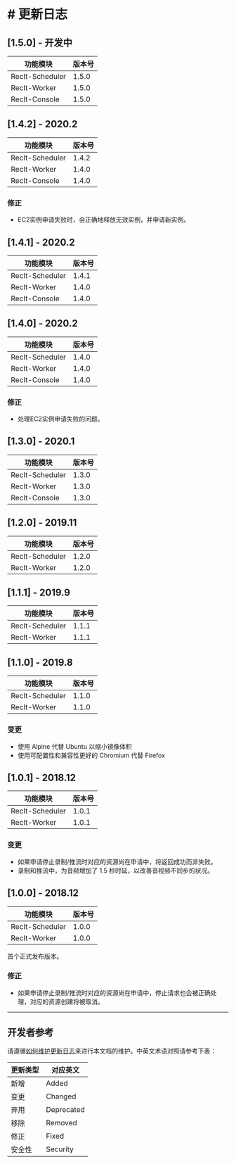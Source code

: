 # # 更新日志

## [1.5.0] - 开发中

| 功能模块            | 版本号   |
| --------------- | ----- |
| RecIt-Scheduler | 1.5.0 |
| RecIt-Worker    | 1.5.0 |
| RecIt-Console   | 1.5.0 |

## [1.4.2] - 2020.2

| 功能模块            | 版本号   |
| --------------- | ----- |
| RecIt-Scheduler | 1.4.2 |
| RecIt-Worker    | 1.4.0 |
| RecIt-Console   | 1.4.0 |

### 修正

- EC2实例申请失败时，会正确地释放无效实例，并申请新实例。

## [1.4.1] - 2020.2

| 功能模块            | 版本号   |
| --------------- | ----- |
| RecIt-Scheduler | 1.4.1 |
| RecIt-Worker    | 1.4.0 |
| RecIt-Console   | 1.4.0 |

## [1.4.0] - 2020.2

| 功能模块            | 版本号   |
| --------------- | ----- |
| RecIt-Scheduler | 1.4.0 |
| RecIt-Worker    | 1.4.0 |
| RecIt-Console   | 1.4.0 |

### 修正

- 处理EC2实例申请失败的问题。

## [1.3.0] - 2020.1

| 功能模块            | 版本号   |
| --------------- | ----- |
| RecIt-Scheduler | 1.3.0 |
| RecIt-Worker    | 1.3.0 |
| RecIt-Console   | 1.3.0 |

## [1.2.0] - 2019.11

| 功能模块            | 版本号   |
| --------------- | ----- |
| RecIt-Scheduler | 1.2.0 |
| RecIt-Worker    | 1.2.0 |

## [1.1.1] - 2019.9

| 功能模块            | 版本号   |
| --------------- | ----- |
| RecIt-Scheduler | 1.1.1 |
| RecIt-Worker    | 1.1.1 |

## [1.1.0] - 2019.8

| 功能模块            | 版本号   |
| --------------- | ----- |
| RecIt-Scheduler | 1.1.0 |
| RecIt-Worker    | 1.1.0 |

### 变更

- 使用 Alpine 代替 Ubuntu 以缩小镜像体积
- 使用可配置性和兼容性更好的 Chromium 代替 Firefox

## [1.0.1] - 2018.12

| 功能模块            | 版本号   |
| --------------- | ----- |
| RecIt-Scheduler | 1.0.1 |
| RecIt-Worker    | 1.0.1 |

### 变更

- 如果申请停止录制/推流时对应的资源尚在申请中，将返回成功而非失败。
- 录制和推流中，为音频增加了 1.5 秒时延，以改善音视频不同步的状况。

## [1.0.0] - 2018.12

| 功能模块            | 版本号   |
| --------------- | ----- |
| RecIt-Scheduler | 1.0.0 |
| RecIt-Worker    | 1.0.0 |

首个正式发布版本。

### 修正

- 如果申请停止录制/推流时对应的资源尚在申请中，停止请求也会被正确处理，对应的资源创建将被取消。

---

## 开发者参考

请遵循[如何维护更新日志](https://keepachangelog.com/zh-CN/1.0.0/)来进行本文档的维护。中英文术语对照请参考下表：

| 更新类型 | 对应英文       |
| ---- | ---------- |
| 新增   | Added      |
| 变更   | Changed    |
| 弃用   | Deprecated |
| 移除   | Removed    |
| 修正   | Fixed      |
| 安全性  | Security   |
